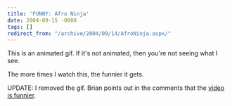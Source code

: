 ```yaml
---
title: 'FUNNY: Afro Ninja'
date: 2004-09-15 -0800
tags: []
redirect_from: "/archive/2004/09/14/AfroNinja.aspx/"
---
```


This is an animated gif. If it's not animated, then you're not seeing
what I see.

The more times I watch this, the funnier it gets.

UPDATE: I removed the gif. Brian points out in the comments that the
[video is
funnier](http://www.ebaumsworld.com/afroninja.html "video with sound").


